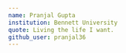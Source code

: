```yaml
---
name: Pranjal Gupta
institution: Bennett University
quote: Living the life I want.
github_user: pranjal36
---
```

